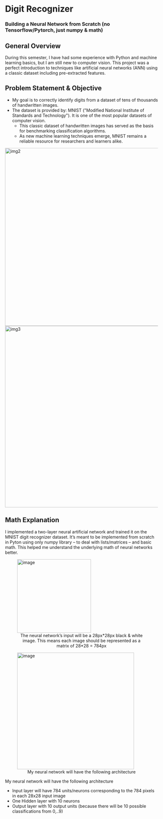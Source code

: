 # Digit Recognizer
### Building a Neural Network from Scratch (no Tensorflow/Pytorch, just numpy &amp; math)

## General Overview
During this semester, I have had some experience with Python and machine learning basics, but I am still new to computer vision. This project was a perfect introduction to techniques like artificial neural networks (ANN) using a classic dataset including pre-extracted features.

## Problem Statement & Objective
* My goal is to correctly identify digits from a dataset of tens of thousands of handwritten images.
* The dataset is provided by: MNIST ("Modified National Institute of Standards and Technology"). It is one of the most popular datasets of computer vision.
   * This classic dataset of handwritten images has served as the basis for benchmarking classification algorithms.
   * As new machine learning techniques emerge, MNIST remains a reliable resource for researchers and learners alike.


<img width="587" alt="img2" src="https://user-images.githubusercontent.com/54215462/174850145-5140e711-3da7-49d3-859c-9ca42402530c.png">

<img width="599" alt="img3" src="https://user-images.githubusercontent.com/54215462/174850313-f22b9856-500c-4f24-8dc6-e09e261b99d1.png">

## Math Explanation
I implemented a two-layer neural artificial network and trained it on the MNIST digit recognizer dataset. It’s meant to be implemented from scratch in Pyton using only numpy library – to deal with lists/matrices – and basic math. This helped me understand the underlying math of neural networks better.

<figure>
  <img width="243" alt="image" src="https://user-images.githubusercontent.com/54215462/174851614-8d6883d9-e8ce-4b54-81c7-02a1fab6eadd.png">
   <figcaption align = "center">The neural network’s input will be a 28px*28px black & white image. This means each image should be represented as a matrix of 28*28 = 784px</figcaption>
</figure>

<figure>
  <img width="385" alt="image" src="https://user-images.githubusercontent.com/54215462/174851381-dfcccca0-b0a7-4f4b-9045-0d03e2af402b.png">
  
  <figcaption align = "center">My neural network will have the following architecture</figcaption>
</figure>

My neural network will have the following architecture
* Input layer will have 784 units/neurons corresponding to the 784 pixels in each 28x28 input image 
* One Hidden layer with 10 neurons
* Output layer with 10 output units (because there will be 10 possible classifications from 0,..9)

